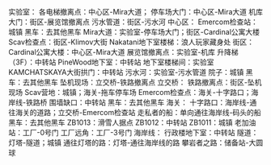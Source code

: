 实验室：
	各电梯撤离点：中心区-Mira大道；
	停车场大门：中心区-Mira大道
	机库大门：街区-展览馆撤离点
	污水管道：街区-污水河
中心区：
	Emercom检查站：城镇
	黑车：去其他黑车
	Mira大道：实验室-停车场大门；街区-Cardinal公寓大楼
	Scav检查点：街区-Klimov大街
	Nakatani地下室楼梯：浪人玩家藏身处
街区：
	Cardinal公寓大楼：中心区-Mira大道
	展览馆撤离点：实验室-机库
	升降梯（3F）：中转站
	PineWood地下室：中转站
	地下室楼梯间：实验室
	KAMCHATSKAYA大街拱门：中转站
	污水河：实验室-污水管道
	院子：城镇
	黑车：去其他黑车
	坠机现场：立交桥-铁路撤离点
立交桥：
	铁路撤离点：街区-坠机现场
	Scav营地：城镇；海关-拖车停车场
	Emercom检查点：海关-十字路口；海岸线-铁路桥
	围墙缺口：中转站
	黑车：去其他黑车
海关：
	十字路口：海岸线-通往海关的道路；立交桥-Emercom检查站
	走私者的船：单向通往海岸线-码头的船
	黑车：去其他黑车
	ZB1013：滑雪人据点
	ZB1012：中转站
	ZB1011：城镇
	老加油站：工厂-0号门
	工厂远角：工厂-3号门
海岸线：
	行政楼地下室：中转站
	隧道：灯塔-隧道；城镇
	通往灯塔的路：灯塔-通往海岸线的路
	攀岩者之路：储备站-大圆球
	
	
	
	